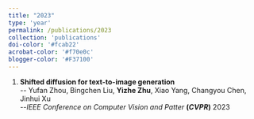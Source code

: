 ```yaml
---
title: "2023"
type: 'year'
permalink: /publications/2023
collection: 'publications'
doi-color: '#fcab22'
acrobat-color: '#f70e0c'
blogger-color: '#F37100'
---
```

1. **Shifted diffusion for text-to-image generation** <br>
-- Yufan Zhou, Bingchen Liu, <strong>Yizhe Zhu</strong>, Xiao Yang, Changyou Chen, Jinhui Xu<br>
--<I>IEEE Conference on Computer Vision and Patter</I> <strong>(<I>CVPR</I>)</strong> 2023 &nbsp;<a href='https://openaccess.thecvf.com/content/CVPR2023/papers/Zhou_Shifted_Diffusion_for_Text-to-Image_Generation_CVPR_2023_paper.pdf' target='_blank'><i class='fas fa-solid fa-file-pdf' style='color: {{ page.acrobat-color }}'></i></a> 